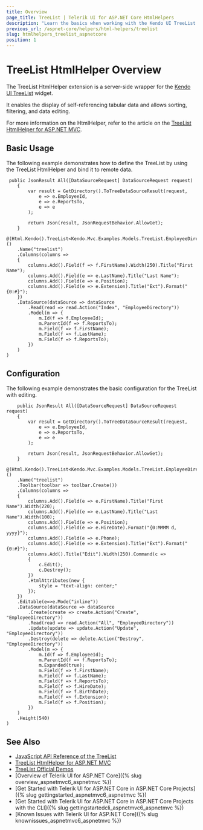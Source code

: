 ```yaml
---
title: Overview
page_title: TreeList | Telerik UI for ASP.NET Core HtmlHelpers
description: "Learn the basics when working with the Kendo UI TreeList HtmlHelper for ASP.NET Core (MVC 6 or ASP.NET Core MVC)."
previous_url: /aspnet-core/helpers/html-helpers/treelist
slug: htmlhelpers_treelist_aspnetcore
position: 1
---
```


# TreeList HtmlHelper Overview

The TreeList HtmlHelper extension is a server-side wrapper for the [Kendo UI TreeList](http://demos.telerik.com/aspnet-mvc/treelist/index) widget.

It enables the display of self-referencing tabular data and allows sorting, filtering, and data editing.

For more information on the HtmlHelper, refer to the article on the [TreeList HtmlHelper for ASP.NET MVC](http://docs.telerik.com/aspnet-mvc/helpers/treelist/overview).

## Basic Usage

The following example demonstrates how to define the TreeList by using the TreeList HtmlHelper and bind it to remote data.

```Controller
 public JsonResult All([DataSourceRequest] DataSourceRequest request)
    {
        var result = GetDirectory().ToTreeDataSourceResult(request,
            e => e.EmployeeId,
            e => e.ReportsTo,
            e => e
        );

        return Json(result, JsonRequestBehavior.AllowGet);
    }
```
```Razor
@(Html.Kendo().TreeList<Kendo.Mvc.Examples.Models.TreeList.EmployeeDirectoryModel>()
    .Name("treelist")
    .Columns(columns =>
    {
        columns.Add().Field(f => f.FirstName).Width(250).Title("First Name");
        columns.Add().Field(e => e.LastName).Title("Last Name");
        columns.Add().Field(e => e.Position);
        columns.Add().Field(e => e.Extension).Title("Ext").Format("{0:#}");
    })
    .DataSource(dataSource => dataSource
        .Read(read => read.Action("Index", "EmployeeDirectory"))
        .Model(m => {
            m.Id(f => f.EmployeeId);
            m.ParentId(f => f.ReportsTo);
            m.Field(f => f.FirstName);
            m.Field(f => f.LastName);
            m.Field(f => f.ReportsTo);
        })
    )
)
```

## Configuration

The following example demonstrates the basic configuration for the TreeList with editing.

```Controller
	public JsonResult All([DataSourceRequest] DataSourceRequest request)
	{
	    var result = GetDirectory().ToTreeDataSourceResult(request,
	        e => e.EmployeeId,
	        e => e.ReportsTo,
	        e => e
	    );

	    return Json(result, JsonRequestBehavior.AllowGet);
	}
```
```Razor
@(Html.Kendo().TreeList<Kendo.Mvc.Examples.Models.TreeList.EmployeeDirectoryModel>()
    .Name("treelist")
    .Toolbar(toolbar => toolbar.Create())
    .Columns(columns =>
    {
        columns.Add().Field(e => e.FirstName).Title("First Name").Width(220);
        columns.Add().Field(e => e.LastName).Title("Last Name").Width(100);
        columns.Add().Field(e => e.Position);
        columns.Add().Field(e => e.HireDate).Format("{0:MMMM d, yyyy}");
        columns.Add().Field(e => e.Phone);
        columns.Add().Field(e => e.Extension).Title("Ext").Format("{0:#}");
        columns.Add().Title("Edit").Width(250).Command(c =>
        {
            c.Edit();
            c.Destroy();
        })
        .HtmlAttributes(new {
            style = "text-align: center;"
        });
    })
    .Editable(e=>e.Mode("inline"))
    .DataSource(dataSource => dataSource
        .Create(create => create.Action("Create", "EmployeeDirectory"))
        .Read(read => read.Action("All", "EmployeeDirectory"))
        .Update(update => update.Action("Update", "EmployeeDirectory"))
        .Destroy(delete => delete.Action("Destroy", "EmployeeDirectory"))
        .Model(m => {
            m.Id(f => f.EmployeeId);
            m.ParentId(f => f.ReportsTo);
            m.Expanded(true);
            m.Field(f => f.FirstName);
            m.Field(f => f.LastName);
            m.Field(f => f.ReportsTo);
            m.Field(f => f.HireDate);
            m.Field(f => f.BirthDate);
            m.Field(f => f.Extension);
            m.Field(f => f.Position);
        })
    )
    .Height(540)
)
```

## See Also

* [JavaScript API Reference of the TreeList](http://docs.telerik.com/kendo-ui/api/javascript/ui/treelist)
* [TreeList HtmlHelper for ASP.NET MVC](http://docs.telerik.com/aspnet-mvc/helpers/treelist/overview)
* [TreeList Official Demos](http://demos.telerik.com/aspnet-core/treelist/index)
* [Overview of Telerik UI for ASP.NET Core]({% slug overview_aspnetmvc6_aspnetmvc %})
* [Get Started with Telerik UI for ASP.NET Core in ASP.NET Core Projects]({% slug gettingstarted_aspnetmvc6_aspnetmvc %})
* [Get Started with Telerik UI for ASP.NET Core in ASP.NET Core Projects with the CLI]({% slug gettingstartedcli_aspnetmvc6_aspnetmvc %})
* [Known Issues with Telerik UI for ASP.NET Core]({% slug knownissues_aspnetmvc6_aspnetmvc %})
